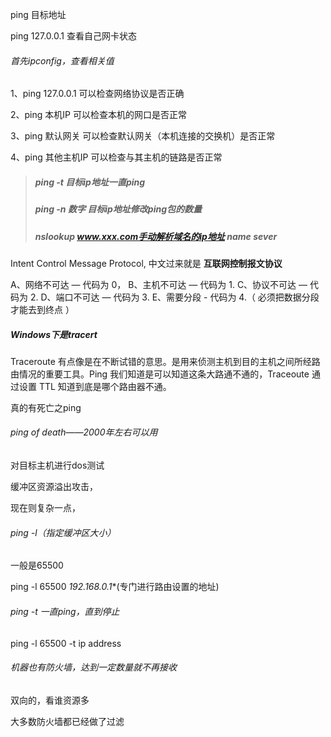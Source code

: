 ping 目标地址

ping 127.0.0.1 查看自己网卡状态

###### 首先ipconfig，查看相关值

1、ping 127.0.0.1          可以检查网络协议是否正确

2、ping   本机IP          可以检查本机的网口是否正常

3、ping   默认网关        可以检查默认网关（本机连接的交换机）是否正常

4、ping   其他主机IP       可以检查与其主机的链路是否正常



> ##### ping -t 目标ip地址一直ping
>
> ##### ping -n 数字 目标ip地址修改ping包的数量
>
> ##### nslookup www.xxx.com手动解析域名的ip地址 name sever

 Intent Control Message Protocol, 中文过来就是 **互联网控制报文协议**



A、网络不可达 — 代码为 0，
B、主机不可达 — 代码为 1.
C、协议不可达 — 代码为 2.
D、端口不可达 — 代码为 3.
E、需要分段 - 代码为 4.（ 必须把数据分段才能去到终点 ）

##### Windows下是tracert

 Traceroute  有点像是在不断试错的意思。是用来侦测主机到目的主机之间所经路由情况的重要工具。Ping 我们知道是可以知道这条大路通不通的，Traceoute 通过设置  TTL 知道到底是哪个路由器不通。

真的有死亡之ping

###### ping of death——2000年左右可以用

对目标主机进行dos测试

缓冲区资源溢出攻击，

现在则复杂一点，

###### ping -l（指定缓冲区大小）

一般是65500

ping -l 65500 *192.168.0.1**(专门进行路由设置的地址)

###### ping -t 一直ping，直到停止

ping -l 65500 -t ip address

###### 机器也有防火墙，达到一定数量就不再接收

双向的，看谁资源多

大多数防火墙都已经做了过滤

